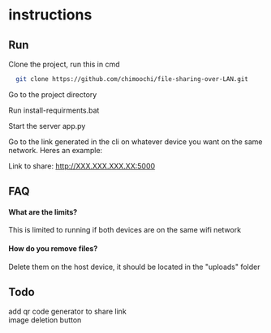
# instructions



## Run 

Clone the project, run this in cmd

```bash
  git clone https://github.com/chimoochi/file-sharing-over-LAN.git
```

Go to the project directory

Run  install-requirments.bat



Start the server app.py


Go to the link generated in the cli on whatever device you want on the same network. Heres an example:

Link to share:
http://XXX.XXX.XXX.XX:5000


## FAQ

#### What are the limits?

This is limited to running if both devices are on the same wifi network

#### How  do you remove files?

Delete them on the host device, it  should be located in the  "uploads" folder



## Todo
add qr code generator to share link </br>
image deletion button

